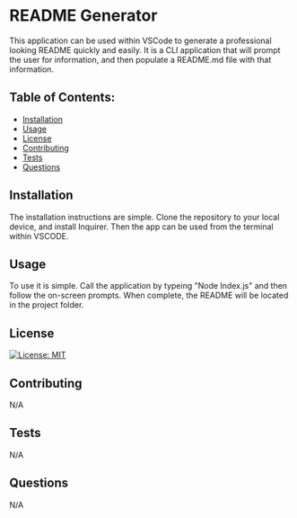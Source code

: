 # README Generator
This application can be used within VSCode to generate a professional looking README quickly and easily. It is a CLI application that will prompt the user for information, and then populate a README.md file with that information.
## Table of Contents:
 - [Installation](#item-one)
 - [Usage](#item-two)
 - [License](#item-three)
 - [Contributing](#item-four)
 - [Tests](#item-five)
 - [Questions](#item-six)

<a id="item-one"></a>
## Installation
The installation instructions are simple. Clone the repository to your local device, and install Inquirer. Then the app can be used from the terminal within VSCODE.
<a id="item-two"></a>
## Usage
To use it is simple. Call the application by typeing "Node Index.js" and then follow the on-screen prompts. When complete, the README will be located in the project folder.
<a id="item-three"></a>
## License

[![License: MIT](https://img.shields.io/badge/License-MIT-yellow.svg)](https://opensource.org/licenses/MIT)

<a id="item-four"></a>
## Contributing
N/A
<a id="item-five"></a>
## Tests
N/A
<a id="item-six"></a>
## Questions
N/A
